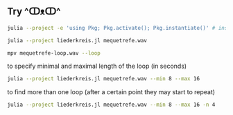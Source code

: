## Try ^ↀᴥↀ^

```bash
julia --project -e 'using Pkg; Pkg.activate(); Pkg.instantiate()' # install dependencies

julia --project liederkreis.jl mequetrefe.wav

mpv mequetrefe-loop.wav --loop
```

to specify minimal and maximal length of the loop (in seconds)

```bash
julia --project liederkreis.jl mequetrefe.wav --min 8 --max 16
```

to find more than one loop (after a certain point they may start to repeat)

```bash
julia --project liederkreis.jl mequetrefe.wav --min 8 --max 16 -n 4
```
